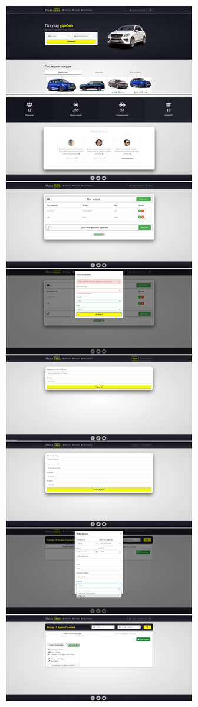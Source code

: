 <p align="center">
  <img href="#" src="https://github.com/WoodyMKD/NajdiPrevoz-Frontend/blob/master/1.png?raw=true">
  <img href="#" src="https://github.com/WoodyMKD/NajdiPrevoz-Frontend/blob/master/2.png?raw=true">
  <img href="#" src="https://github.com/WoodyMKD/NajdiPrevoz-Frontend/blob/master/3.png?raw=true">
  <img href="#" src="https://github.com/WoodyMKD/NajdiPrevoz-Frontend/blob/master/4.png?raw=true">
  <img href="#" src="https://github.com/WoodyMKD/NajdiPrevoz-Frontend/blob/master/5.png?raw=true">
  <img href="#" src="https://github.com/WoodyMKD/NajdiPrevoz-Frontend/blob/master/6.png?raw=true">
  <img href="#" src="https://github.com/WoodyMKD/NajdiPrevoz-Frontend/blob/master/7.png?raw=true">
  <img href="#" src="https://github.com/WoodyMKD/NajdiPrevoz-Frontend/blob/master/8.png?raw=true">
</p>
